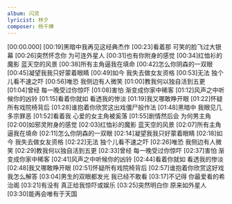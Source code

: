 ```yaml
---
album: 闪灵
lyricist: 林夕
composer: 杨千嬅
---
```


[00:00.000]
[00:19]黑暗中我再见这经典杰作
[00:23]看着那 可笑的脸飞过大银幕
[00:26]突然怀念你 为可连外星人
[00:31]也有你附身的感觉
[00:34]红恤衫的魔影 蓝天空的风景
[00:38]所有主角逼我在填命
[00:42]怎么你阴森的一双眼
[00:45]凝望我我只好蒙着眼睛
[00:49]如今 我失去做女友资格
[00:53]无法 独个儿看不速之吓
[00:56]唯恐 我侧边有人微笑
[01:00]教我何以独自活到五更
[01:04]曾经 每一晚受过你惊吓
[01:08]害怕 渐变成你家中稀客
[01:12]风声之中听候你的凶铃
[01:15]看着你就如 看透我的惨淡
[01:19]我又哪敢睁开眼
[01:22]怀疑所有戏院椅背后
[01:28]谁抱着你欣赏这出戏僵尸般作法
[01:48]黑暗中 我眼见几多宗罪恶
[01:52]看着我 心爱的女主角被奚落
[01:55]剧情然后会 为何男主角
[02:00]如邪灵附身的感觉
[02:03]红恤衫的魔影 蓝天空的风景
[02:07]所有主角逼我在填命
[02:11]怎么你阴森的一双眼
[02:14]凝望我我只好蒙着眼睛
[02:18]如今 我失去做女友资格
[02:22]无法 独个儿看不速之吓
[02:26]唯恐 我侧边有人微笑
[02:29]教我何以独自活到五更
[02:33]曾经 每一晚受过你惊吓
[02:37]害怕 渐变成你家中稀客
[02:41]风声之中听候你的凶铃
[02:44]看着你就如 看透我的惨淡
[02:48]我又哪敢睁开眼
[02:51]怀疑所有戏院椅背后
[02:57]谁抱着你欣赏这好戏我怎么解答
[03:04]男生的双眼都发光 我已经不敢看
[03:17]不记得 你最爱看的希治阁
[03:21]有没有 真正给我惊吓或娱乐
[03:25]突然明白你 原来如外星人
[03:30]能再会唯有于天国
